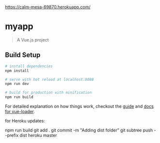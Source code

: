 https://calm-mesa-69870.herokuapp.com/

# myapp

> A Vue.js project

## Build Setup

``` bash
# install dependencies
npm install

# serve with hot reload at localhost:8080
npm run dev

# build for production with minification
npm run build
```

For detailed explanation on how things work, checkout the [guide](http://vuejs-templates.github.io/webpack/) and [docs for vue-loader](http://vuejs.github.io/vue-loader).

for Heroku updates:

npm run build
git add .
git commit -m "Adding dist folder"
git subtree push --prefix dist heroku master
